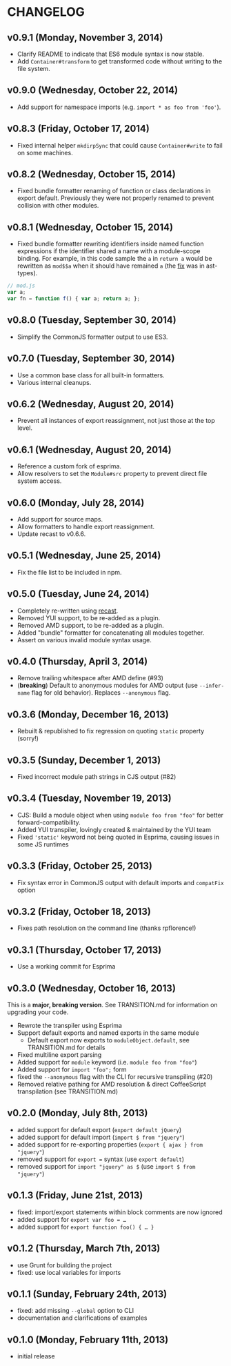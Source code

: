 # CHANGELOG

## v0.9.1 (Monday, November 3, 2014)

* Clarify README to indicate that ES6 module syntax is now stable.
* Add `Container#transform` to get transformed code without writing to the file system.

## v0.9.0 (Wednesday, October 22, 2014)

* Add support for namespace imports (e.g. `import * as foo from 'foo'`).

## v0.8.3 (Friday, October 17, 2014)

* Fixed internal helper `mkdirpSync` that could cause `Container#write` to fail on some machines.

## v0.8.2 (Wednesday, October 15, 2014)

* Fixed bundle formatter renaming of function or class declarations in export default. Previously they were not properly renamed to prevent collision with other modules.

## v0.8.1 (Wednesday, October 15, 2014)

* Fixed bundle formatter rewriting identifiers inside named function expressions if the identifier shared a name with a module-scope binding. For example, in this code sample the `a` in `return a` would be rewritten as `mod$$a` when it should have remained `a` (the [fix](https://github.com/benjamn/ast-types/pull/68) was in ast-types).

```js
// mod.js
var a;
var fn = function f() { var a; return a; };
```

## v0.8.0 (Tuesday, September 30, 2014)

* Simplify the CommonJS formatter output to use ES3.

## v0.7.0 (Tuesday, September 30, 2014)

* Use a common base class for all built-in formatters.
* Various internal cleanups.

## v0.6.2 (Wednesday, August 20, 2014)

* Prevent all instances of export reassignment, not just those at the top level.

## v0.6.1 (Wednesday, August 20, 2014)

* Reference a custom fork of esprima.
* Allow resolvers to set the `Module#src` property to prevent direct file system access.

## v0.6.0 (Monday, July 28, 2014)

* Add support for source maps.
* Allow formatters to handle export reassignment.
* Update recast to v0.6.6.

## v0.5.1 (Wednesday, June 25, 2014)

* Fix the file list to be included in npm.

## v0.5.0 (Tuesday, June 24, 2014)

* Completely re-written using [recast](https://github.com/benjamn/recast).
* Removed YUI support, to be re-added as a plugin.
* Removed AMD support, to be re-added as a plugin.
* Added "bundle" formatter for concatenating all modules together.
* Assert on various invalid module syntax usage.

## v0.4.0 (Thursday, April 3, 2014)

* Remove trailing whitespace after AMD define (#93)
* (**breaking**) Default to anonymous modules for AMD output (use `--infer-name` flag for old behavior). Replaces `--anonymous` flag.

## v0.3.6 (Monday, December 16, 2013)

* Rebuilt & republished to fix regression on quoting `static` property (sorry!)

## v0.3.5 (Sunday, December 1, 2013)

* Fixed incorrect module path strings in CJS output (#82)

## v0.3.4 (Tuesday, November 19, 2013)

* CJS: Build a module object when using `module foo from "foo"` for better forward-compatibility.
* Added YUI transpiler, lovingly created & maintained by the YUI team
* Fixed `'static'` keyword not being quoted in Esprima, causing issues in some JS runtimes

## v0.3.3 (Friday, October 25, 2013)

* Fix syntax error in CommonJS output with default imports and `compatFix` option

## v0.3.2 (Friday, October 18, 2013)

* Fixes path resolution on the command line (thanks rpflorence!)

## v0.3.1 (Thursday, October 17, 2013)

* Use a working commit for Esprima

## v0.3.0 (Wednesday, October 16, 2013)

This is a **major, breaking version**. See TRANSITION.md for information on upgrading your code.

* Rewrote the transpiler using Esprima
* Support default exports and named exports in the same module
  * Default export now exports to `moduleObject.default`, see TRANSITION.md for details
* Fixed multiline export parsing
* Added support for `module` keyword (i.e. `module foo from "foo"`)
* Added support for `import "foo";` form
* fixed the `--anonymous` flag with the CLI for recursive transpiling (#20)
* Removed relative pathing for AMD resolution & direct CoffeeScript transpilation (see TRANSITION.md)

## v0.2.0 (Monday, July 8th, 2013)

* added support for default export (`export default jQuery`)
* added support for default import (`import $ from "jquery"`)
* added support for re-exporting properties (`export { ajax } from "jquery"`)
* removed support for `export =` syntax (use `export default`)
* removed support for `import "jquery" as $` (use `import $ from "jquery"`)

## v0.1.3 (Friday, June 21st, 2013)

* fixed: import/export statements within block comments are now ignored
* added support for `export var foo = …`
* added support for `export function foo() { … }`

## v0.1.2 (Thursday, March 7th, 2013)

* use Grunt for building the project
* fixed: use local variables for imports

## v0.1.1 (Sunday, February 24th, 2013)

* fixed: add missing `--global` option to CLI
* documentation and clarifications of examples

## v0.1.0 (Monday, February 11th, 2013)

* initial release
